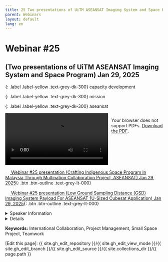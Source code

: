```yaml
---
title: 25 Two presentations of UiTM ASEANSAT Imaging System and Space Program
parent: Webinars
layout: default
lang: en
---
```


# Webinar #25
## (Two presentations of UiTM ASEANSAT Imaging System and Space Program) Jan 29, 2025

{: .label .label-yellow .text-grey-dk-300}
capacity development

{: .label .label-yellow .text-grey-dk-300}
mission

{: .label .label-yellow .text-grey-dk-300}
aseansat

<div style="display: flex; gap: 10px; align-items: flex-start;">
  <!-- Video Section -->
  <div style="flex: 2; max-width: 66%;">
    <video controls width="100%" height="auto">
      <source src="https://birds-project.com/open-source/video/birds_bus_opensource_webinar_25.mp4" type="video/mp4">
      Your browser does not support the video tag.
    </video>
  </div>

  <!-- Chat Section -->
  <div style="flex: 1; max-width: 33%;">
    <object 
      data="https://birds-project.com/open-source/pdf/BIRDS_BUS_Opensource_24_chat.pdf" 
      width="100%" 
      height="275px">
      <p>Your browser does not support PDFs. <a href="https://birds-project.com/open-source/pdf/BIRDS_BUS_Opensource_24_chat.pdf">Download the PDF</a>.</p>
    </object>
  </div>
</div>

<!-- Download Presentation  -->
[<img src="https://raw.githubusercontent.com/FortAwesome/Font-Awesome/6.x/svgs/regular/circle-down.svg" width="15" height="15"> Webinar #25 presentation (Crafting Indigenous Space Program In Malaysia Through Multination Collaboration Project, ASEANSAT) Jan 29, 2025](https://birds-project.com/open-source/pdf/birds_bus_opensource_webinar_25_1.pdf){: .btn .btn-outline .text-grey-lt-000}

[<img src="https://raw.githubusercontent.com/FortAwesome/Font-Awesome/6.x/svgs/regular/circle-down.svg" width="15" height="15"> Webinar #25 presentation (Low Ground Sampling Distance (GSD) Imaging System Payload For ASEANSAT 1U-Sized Cubesat Application) Jan 29, 2025](https://birds-project.com/open-source/pdf/birds_bus_opensource_webinar_25_2.pdf){: .btn .btn-outline .text-grey-lt-000}

<details markdown="block">
<summary>Speaker Information</summary>

**Ir. Dr. Mohamad Huzaimy Jusoh** is a Professor in School of Electrical Engineering,
Universiti Teknologi MARA (UiTM), Shah Alam, Malaysia. <br> He joined UiTM since
2007 after completing his M.Eng in Computer and Communication from Universiti
Kebangsaan Malaysia (UKM). He obtained his Doctorate from Kyushu University,
Japan, for research in Space and Earth Electromagnetism in 2013. <br> As an
academician, he has supervised more than 20 postgraduate students, led more
than 10 research grants, and published over 100 publications. His research interest
are Satellite Engineering and System, Space and Earth Electromagnetism and
Wireless Instrumentation and Communication Systems. <br> He has been appointed as
Visiting Professor at Kyushu Institute of Technology, Japan since 2018 until now.
Other than his career at university, Dr Mohamad Huzaimy holds positions as CoChairman, Visiting Engineer and Technical Consultant at several satellite-related
companies and ministry level in special projects such as Space Weather mitigation
and National Satellite project.

<br>
<br>

**Dr. Fatimah Zaharah Ali** is a senior lecturer at College of Engineering, Universiti Teknologi MARA (UiTM),
Malaysia since 2012. <br> She obtained her Bachelor of Engineering (Honours) in Electrical and Electronics from
Universiti Teknologi Petronas (UTP), Perak, Malaysia in 2009; MSc. in Telecommunication and Information
Engineering from Universiti Teknologi MARA (UiTM), Selangor, Malaysia in 2012; and PhD in Electrical
Engineering, UiTM, Selangor, Malaysia in 2023. <br> She also had worked as an Assistant Manager in Telekom
Malaysia (TM) Berhad in 2010 for a year before she pursued her master’s degree. <br>
Her study in Communication Engineering has led her to start the research in satellite field for doctorate
degree. Her thesis was on the complete process on developing the imaging mission system payload with high
resolution for the application of 1U-sized CubeSat; which also includes the integration and space
environments tests with the other subsystems boards of the satellite.
In 2021, she was appointed as Project Manager for the international collaborative project, ASEANSAT, with
associates from Philippines, Thailand, Ministry of Science, Technology, and Innovation (MOSTI), and
Malaysian Space Agency (MYSA). ASEANSAT is the project of developing and launching the second satellite
CubeSat of UiTM, local to Malaysia. Apart of managing the project, she was responsible for the camera
mission, satellite testing and integration, satellite registration, licensing, and frequency coordination. <br> When
she was appointed as UiTM Ground Station Manager in 2019, she had actively participated in the BIRDS
Ground Station Workshops and as Malaysian Editor for BIRDS Project Newsletter, representing UiTM and
Malaysia. Due to her commitment and enthusiasm in satellite field, Fatimah was invited by various local and
international organizations where she readily shared her experience and insights in the space and satellite
field. <br> Moreover, she was invited by NASA-associated Indian Institute of Technology Madras (IITM) to be part
of the Working Group Member on International Collaboration in Space Technology Conclave that was held in
Chennai, India, in 2022. In 2023, she was appointed as expert consultant and panel reviewer for Nanosatellite
Development Project by MYSA. Recently, she was appointed as Malaysia Point-of-Contact (POC) for UNISECGlobal to ensure the space activities in the country is sustained in line with the goal of the consortium to
provide space education to all around the world. 
</details>

<details markdown="block">
<summary>Details</summary>

This webinar features two presentations from researchers at Universiti Teknologi MARA (UiTM), Malaysia, on the ASEANSAT project.
Prof. Ir. Dr. Mohamad Huzaimy Jusoh presents Malaysia’s approach to developing an indigenous space program through the multinational ASEANSAT collaboration. <br>
Dr. Fatimah Zaharah Ali discusses the design of a low Ground Sampling Distance (GSD) imaging payload for 1U-sized CubeSat applications.
Together, they highlight regional cooperation and innovative imaging solutions for small satellites.
</details>

**Keywords:** International Collaboration, Project Management, Small Space Project, Teamwork

[Edit this page]:  {{ site.gh_edit_repository }}/{{ site.gh_edit_view_mode }}/{{ site.gh_edit_branch }}/{{ site.gh_edit_source }}/{{ site.collections_dir }}/{{ page.path }}
